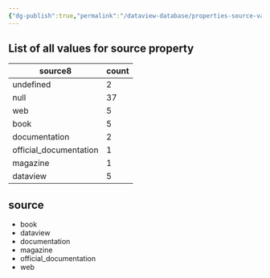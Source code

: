 ```yaml
---
{"dg-publish":true,"permalink":"/dataview-database/properties-source-values/","tags":["dataview","index"]}
---
```



## List of all values for source property

<div><table class="dataview table-view-table"><thead class="table-view-thead"><tr class="table-view-tr-header"><th class="table-view-th"><span>source</span><span class="dataview small-text">8</span></th><th class="table-view-th"><span>count</span></th></tr></thead><tbody class="table-view-tbody"><tr><td><span>undefined</span></td><td>2</td></tr><tr><td><span>null</span></td><td>37</td></tr><tr><td><span>web</span></td><td>5</td></tr><tr><td><span>book</span></td><td>5</td></tr><tr><td><span>documentation</span></td><td>2</td></tr><tr><td><span>official_documentation</span></td><td>1</td></tr><tr><td><span>magazine</span></td><td>1</td></tr><tr><td><span>dataview</span></td><td>5</td></tr></tbody></table></div>

<h2><span>source</span></h2><div><ul class="dataview list-view-ul"><li><span>book</span></li><li><span>dataview</span></li><li><span>documentation</span></li><li><span>magazine</span></li><li><span>official_documentation</span></li><li><span>web</span></li></ul></div>
